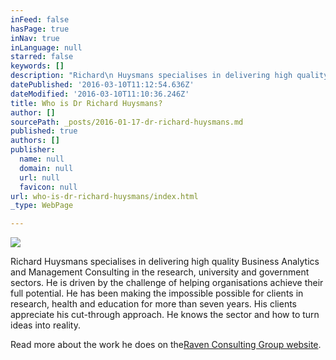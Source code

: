 ```yaml
---
inFeed: false
hasPage: true
inNav: true
inLanguage: null
starred: false
keywords: []
description: "Richard\n Huysmans specialises in delivering high quality Business Analytics and \nManagement Consulting in the research, university and government \nsectors. He is driven by the challenge of helping organisations achieve \ntheir full potential. He has been making the impossible possible for \nclients in research, health and education for more than seven years. His\n clients appreciate his cut-through approach. He knows the sector and \nhow to turn ideas into reality."
datePublished: '2016-03-10T11:12:54.636Z'
dateModified: '2016-03-10T11:10:36.246Z'
title: Who is Dr Richard Huysmans?
author: []
sourcePath: _posts/2016-01-17-dr-richard-huysmans.md
published: true
authors: []
publisher:
  name: null
  domain: null
  url: null
  favicon: null
url: who-is-dr-richard-huysmans/index.html
_type: WebPage

---
```

![](https://the-grid-user-content.s3-us-west-2.amazonaws.com/85348323-3bee-4da5-83d7-fb0f86518844.jpg)

Richard
Huysmans specialises in delivering high quality Business Analytics and 
Management Consulting in the research, university and government 
sectors. He is driven by the challenge of helping organisations achieve 
their full potential. He has been making the impossible possible for 
clients in research, health and education for more than seven years. His
clients appreciate his cut-through approach. He knows the sector and 
how to turn ideas into reality.

Read more about the work he does on the[Raven Consulting Group website][0].

[0]: www.ravencg.com.au
